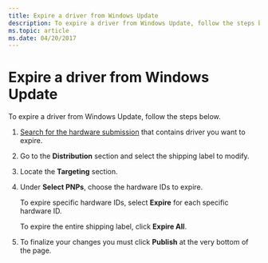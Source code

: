 ```yaml
---
title: Expire a driver from Windows Update
description: To expire a driver from Windows Update, follow the steps below.
ms.topic: article
ms.date: 04/20/2017
---
```


# Expire a driver from Windows Update


To expire a driver from Windows Update, follow the steps below.

1.  [Search for the hardware submission](hardware-submissions-view.md) that contains driver you want to expire.

2.  Go to the **Distribution** section and select the shipping label to modify.

3.  Locate the **Targeting** section.

4.  Under **Select PNPs**, choose the hardware IDs to expire.

    To expire specific hardware IDs, select **Expire** for each specific hardware ID.
    
    To expire the entire shipping label, click **Expire All**.
    
5.  To finalize your changes you must click **Publish** at the very bottom of the page.

 

 





